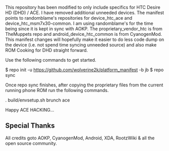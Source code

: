 This repository has been modified to only include specifics for HTC Desire HD (DHD) / ACE. I have removed additional unneeded devices. The manifest points to randomblame's repositories for device_htc_ace and device_htc_msm7x30-common. I am using randomblame's for the time being since it is kept in sync with AOKP. The proprietary_vendor_htc is from TheMuppets repo and android_device_htc_common is from CyanogenMod. This manifest changes will hopefully make it easier to do less code dump on the device (i.e. not spend time syncing unneeded source) and also make ROM Cooking for DHD straight forward.

Use the following commands to get started.

$ repo init -u https://github.com/wolverine2k/platform_manifest -b jb
$ repo sync

Once repo sync finishes, after copying the proprietary files from the current running phone ROM run the following commands.

. build/envsetup.sh
brunch ace

Happy ACE HACKING...

Special Thanks
--------------
All credits goto AOKP, CyanogenMod, Android, XDA, RootzWiki & all the open source community.
